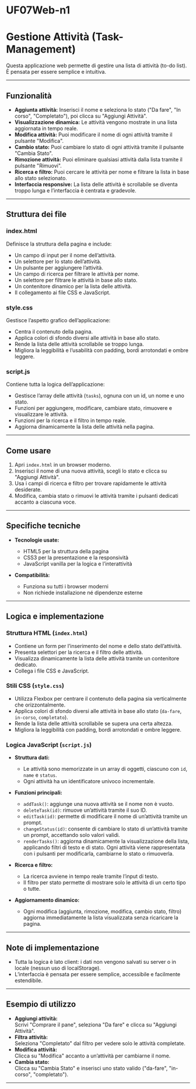 # UF07Web-n1

# Gestione Attività (Task-Management)

Questa applicazione web permette di gestire una lista di attività (to-do list). È pensata per essere semplice e intuitiva.

---

## Funzionalità

- **Aggiunta attività:** Inserisci il nome e seleziona lo stato ("Da fare", "In corso", "Completato"), poi clicca su "Aggiungi Attività".
- **Visualizzazione dinamica:** Le attività vengono mostrate in una lista aggiornata in tempo reale.
- **Modifica attività:** Puoi modificare il nome di ogni attività tramite il pulsante "Modifica".
- **Cambio stato:** Puoi cambiare lo stato di ogni attività tramite il pulsante "Cambia Stato".
- **Rimozione attività:** Puoi eliminare qualsiasi attività dalla lista tramite il pulsante "Rimuovi".
- **Ricerca e filtro:** Puoi cercare le attività per nome e filtrare la lista in base allo stato selezionato.
- **Interfaccia responsive:** La lista delle attività è scrollabile se diventa troppo lunga e l’interfaccia è centrata e gradevole.

---

## Struttura dei file

### index.html

Definisce la struttura della pagina e include:
- Un campo di input per il nome dell’attività.
- Un selettore per lo stato dell’attività.
- Un pulsante per aggiungere l’attività.
- Un campo di ricerca per filtrare le attività per nome.
- Un selettore per filtrare le attività in base allo stato.
- Un contenitore dinamico per la lista delle attività.
- Il collegamento ai file CSS e JavaScript.

### style.css

Gestisce l’aspetto grafico dell’applicazione:
- Centra il contenuto della pagina.
- Applica colori di sfondo diversi alle attività in base allo stato.
- Rende la lista delle attività scrollabile se troppo lunga.
- Migliora la leggibilità e l’usabilità con padding, bordi arrotondati e ombre leggere.

### script.js

Contiene tutta la logica dell’applicazione:
- Gestisce l’array delle attività (`tasks`), ognuna con un id, un nome e uno stato.
- Funzioni per aggiungere, modificare, cambiare stato, rimuovere e visualizzare le attività.
- Funzioni per la ricerca e il filtro in tempo reale.
- Aggiorna dinamicamente la lista delle attività nella pagina.

---

## Come usare

1. Apri `index.html` in un browser moderno.
2. Inserisci il nome di una nuova attività, scegli lo stato e clicca su "Aggiungi Attività".
3. Usa i campi di ricerca e filtro per trovare rapidamente le attività desiderate.
4. Modifica, cambia stato o rimuovi le attività tramite i pulsanti dedicati accanto a ciascuna voce.

---

## Specifiche tecniche

- **Tecnologie usate:**  
  - HTML5 per la struttura della pagina  
  - CSS3 per la presentazione e la responsività  
  - JavaScript vanilla per la logica e l’interattività

- **Compatibilità:**  
  - Funziona su tutti i browser moderni  
  - Non richiede installazione né dipendenze esterne

---

## Logica e implementazione

### Struttura HTML (`index.html`)

- Contiene un form per l’inserimento del nome e dello stato dell’attività.
- Presenta selettori per la ricerca e il filtro delle attività.
- Visualizza dinamicamente la lista delle attività tramite un contenitore dedicato.
- Collega i file CSS e JavaScript.

### Stili CSS (`style.css`)

- Utilizza Flexbox per centrare il contenuto della pagina sia verticalmente che orizzontalmente.
- Applica colori di sfondo diversi alle attività in base allo stato (`da-fare`, `in-corso`, `completato`).
- Rende la lista delle attività scrollabile se supera una certa altezza.
- Migliora la leggibilità con padding, bordi arrotondati e ombre leggere.

### Logica JavaScript (`script.js`)

- **Struttura dati:**  
  - Le attività sono memorizzate in un array di oggetti, ciascuno con `id`, `name` e `status`.
  - Ogni attività ha un identificatore univoco incrementale.

- **Funzioni principali:**
  - `addTask()`: aggiunge una nuova attività se il nome non è vuoto.
  - `deleteTask(id)`: rimuove un’attività tramite il suo ID.
  - `editTask(id)`: permette di modificare il nome di un’attività tramite un prompt.
  - `changeStatus(id)`: consente di cambiare lo stato di un’attività tramite un prompt, accettando solo valori validi.
  - `renderTasks()`: aggiorna dinamicamente la visualizzazione della lista, applicando filtri di testo e di stato. Ogni attività viene rappresentata con i pulsanti per modificarla, cambiarne lo stato o rimuoverla.

- **Ricerca e filtro:**  
  - La ricerca avviene in tempo reale tramite l’input di testo.
  - Il filtro per stato permette di mostrare solo le attività di un certo tipo o tutte.

- **Aggiornamento dinamico:**  
  - Ogni modifica (aggiunta, rimozione, modifica, cambio stato, filtro) aggiorna immediatamente la lista visualizzata senza ricaricare la pagina.

---

## Note di implementazione

- Tutta la logica è lato client: i dati non vengono salvati su server o in locale (nessun uso di localStorage).
- L’interfaccia è pensata per essere semplice, accessibile e facilmente estendibile.

---

## Esempio di utilizzo

- **Aggiungi attività:**  
  Scrivi "Comprare il pane", seleziona "Da fare" e clicca su "Aggiungi Attività".
- **Filtra attività:**  
  Seleziona "Completato" dal filtro per vedere solo le attività completate.
- **Modifica attività:**  
  Clicca su "Modifica" accanto a un’attività per cambiarne il nome.
- **Cambia stato:**  
  Clicca su "Cambia Stato" e inserisci uno stato valido ("da-fare", "in-corso", "completato").

---